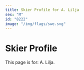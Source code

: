 ```yaml
---
title: Skier Profile for A. Lilja
sex: "M"
id: "8222"
image: "/img/flags/swe.svg" 
---
```


# Skier Profile

This page is for: A. Lilja.
    